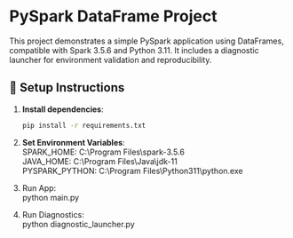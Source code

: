 # PySpark DataFrame Project

This project demonstrates a simple PySpark application using DataFrames, compatible with Spark 3.5.6 and Python 3.11. It includes a diagnostic launcher for environment validation and reproducibility.

## 🚀 Setup Instructions

1. **Install dependencies**:
   ```bash
   pip install -r requirements.txt

2. **Set Environment Variables**:
<br>SPARK_HOME: C:\Program Files\spark-3.5.6
<br>JAVA_HOME: C:\Program Files\Java\jdk-11
<br>PYSPARK_PYTHON: C:\Program Files\Python311\python.exe

3. Run App:
<br>python main.py

4. Run Diagnostics:
<br>python diagnostic_launcher.py
